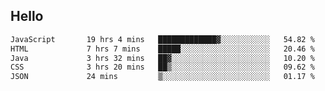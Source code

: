 ## Hello
<!--START_SECTION:waka-->

```txt
JavaScript       19 hrs 4 mins   █████████████▓░░░░░░░░░░░   54.82 %
HTML             7 hrs 7 mins    █████░░░░░░░░░░░░░░░░░░░░   20.46 %
Java             3 hrs 32 mins   ██▓░░░░░░░░░░░░░░░░░░░░░░   10.20 %
CSS              3 hrs 20 mins   ██▒░░░░░░░░░░░░░░░░░░░░░░   09.62 %
JSON             24 mins         ▒░░░░░░░░░░░░░░░░░░░░░░░░   01.17 %
```

<!--END_SECTION:waka-->
